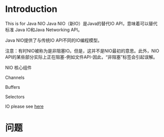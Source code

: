 # Introduction
This is for Java NIO
Java NIO（新IO）是Java的替代IO API，意味着可以替代标准 Java IO和Java Networking API。

Java NIO提供了与传统IO API不同的IO编程模型。

注意：有时NIO被称为是非阻塞IO。但是，这并不是NIO最初的意思。此外，NIO API的某些部分实际上正在阻塞-例如文件API-因此，“非阻塞”标签会引起误解。

NIO 核心组件 

Channels

Buffers

Selectors

IO please see [here](https://github.com/lhf552004/JavaIOQuestionsDemo)

# 问题

## 